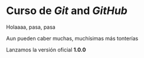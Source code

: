 # Curso de _Git_ and _GitHub_ 

Holaaaa, pasa, pasa

Aun pueden caber muchas, muchísimas más tonterías

Lanzamos la versión oficial **1.0.0**
